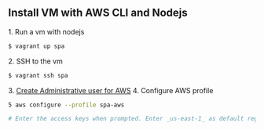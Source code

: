 ## Install VM with AWS CLI and Nodejs

1\. Run a vm with nodejs

```bash
$ vagrant up spa
```
2\. SSH to the vm

```bash
$ vagrant ssh spa
```
3\. [Create Administrative user for AWS](CreateAWSUser.md)
4\. Configure AWS profile

```bash
5 aws configure --profile spa-aws

# Enter the access keys when prompted. Enter _us-east-1_ as default region
```







